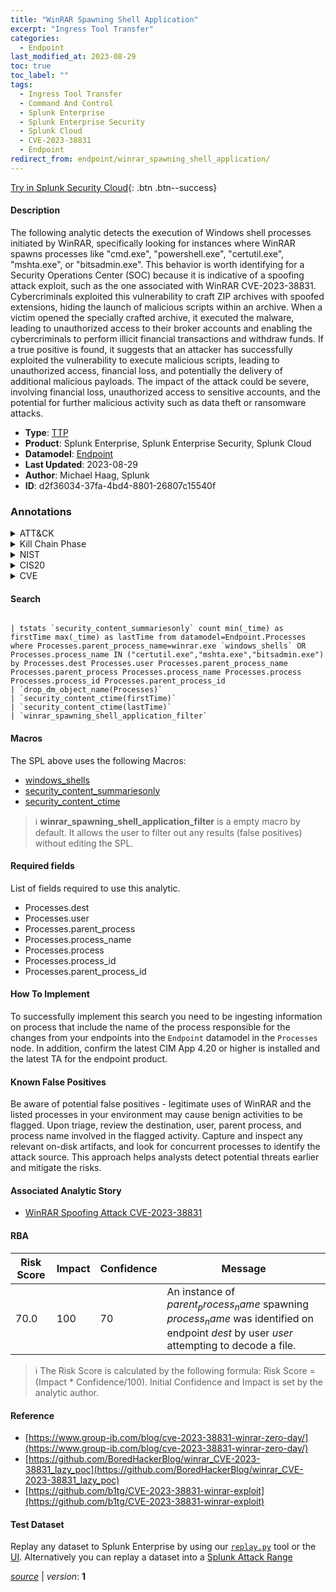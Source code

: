 ```yaml
---
title: "WinRAR Spawning Shell Application"
excerpt: "Ingress Tool Transfer"
categories:
  - Endpoint
last_modified_at: 2023-08-29
toc: true
toc_label: ""
tags:
  - Ingress Tool Transfer
  - Command And Control
  - Splunk Enterprise
  - Splunk Enterprise Security
  - Splunk Cloud
  - CVE-2023-38831
  - Endpoint
redirect_from: endpoint/winrar_spawning_shell_application/
---
```




[Try in Splunk Security Cloud](https://www.splunk.com/en_us/cyber-security.html){: .btn .btn--success}

#### Description

The following analytic detects the execution of Windows shell processes initiated by WinRAR, specifically looking for instances where WinRAR spawns processes like &#34;cmd.exe&#34;, &#34;powershell.exe&#34;, &#34;certutil.exe&#34;, &#34;mshta.exe&#34;, or &#34;bitsadmin.exe&#34;. This behavior is worth identifying for a Security Operations Center (SOC) because it is indicative of a spoofing attack exploit, such as the one associated with WinRAR CVE-2023-38831. Cybercriminals exploited this vulnerability to craft ZIP archives with spoofed extensions, hiding the launch of malicious scripts within an archive. When a victim opened the specially crafted archive, it executed the malware, leading to unauthorized access to their broker accounts and enabling the cybercriminals to perform illicit financial transactions and withdraw funds. If a true positive is found, it suggests that an attacker has successfully exploited the vulnerability to execute malicious scripts, leading to unauthorized access, financial loss, and potentially the delivery of additional malicious payloads. The impact of the attack could be severe, involving financial loss, unauthorized access to sensitive accounts, and the potential for further malicious activity such as data theft or ransomware attacks.

- **Type**: [TTP](https://github.com/splunk/security_content/wiki/Detection-Analytic-Types)
- **Product**: Splunk Enterprise, Splunk Enterprise Security, Splunk Cloud
- **Datamodel**: [Endpoint](https://docs.splunk.com/Documentation/CIM/latest/User/Endpoint)
- **Last Updated**: 2023-08-29
- **Author**: Michael Haag, Splunk
- **ID**: d2f36034-37fa-4bd4-8801-26807c15540f

### Annotations
<details>
  <summary>ATT&CK</summary>

<div markdown="1">

#### [ATT&CK](https://attack.mitre.org/)

| ID          | Technique   | Tactic         |
| ----------- | ----------- |--------------- |
| [T1105](https://attack.mitre.org/techniques/T1105/) | Ingress Tool Transfer | Command And Control |

</div>
</details>


<details>
  <summary>Kill Chain Phase</summary>

<div markdown="1">

* Command and Control


</div>
</details>


<details>
  <summary>NIST</summary>

<div markdown="1">

* DE.CM



</div>
</details>

<details>
  <summary>CIS20</summary>

<div markdown="1">

* CIS 10



</div>
</details>

<details>
  <summary>CVE</summary>

<div markdown="1">

| ID          | Summary | [CVSS](https://nvd.nist.gov/vuln-metrics/cvss) |
| ----------- | ----------- | -------------- |
| [CVE-2023-38831](https://nvd.nist.gov/vuln/detail/CVE-2023-38831) | RARLabs WinRAR before 6.23 allows attackers to execute arbitrary code when a user attempts to view a benign file within a ZIP archive. The issue occurs because a ZIP archive may include a benign file (such as an ordinary .JPG file) and also a folder that has the same name as the benign file, and the contents of the folder (which may include executable content) are processed during an attempt to access only the benign file. This was exploited in the wild in April through August 2023. | None |



</div>
</details>


#### Search

```

| tstats `security_content_summariesonly` count min(_time) as firstTime max(_time) as lastTime from datamodel=Endpoint.Processes where Processes.parent_process_name=winrar.exe `windows_shells` OR Processes.process_name IN ("certutil.exe","mshta.exe","bitsadmin.exe") by Processes.dest Processes.user Processes.parent_process_name Processes.parent_process Processes.process_name Processes.process Processes.process_id Processes.parent_process_id 
| `drop_dm_object_name(Processes)` 
| `security_content_ctime(firstTime)` 
| `security_content_ctime(lastTime)` 
| `winrar_spawning_shell_application_filter`
```

#### Macros
The SPL above uses the following Macros:
* [windows_shells](https://github.com/splunk/security_content/blob/develop/macros/windows_shells.yml)
* [security_content_summariesonly](https://github.com/splunk/security_content/blob/develop/macros/security_content_summariesonly.yml)
* [security_content_ctime](https://github.com/splunk/security_content/blob/develop/macros/security_content_ctime.yml)

> :information_source:
> **winrar_spawning_shell_application_filter** is a empty macro by default. It allows the user to filter out any results (false positives) without editing the SPL.



#### Required fields
List of fields required to use this analytic.
* Processes.dest
* Processes.user
* Processes.parent_process
* Processes.process_name
* Processes.process
* Processes.process_id
* Processes.parent_process_id



#### How To Implement
To successfully implement this search you need to be ingesting information on process that include the name of the process responsible for the changes from your endpoints into the `Endpoint` datamodel in the `Processes` node. In addition, confirm the latest CIM App 4.20 or higher is installed and the latest TA for the endpoint product.
#### Known False Positives
Be aware of potential false positives - legitimate uses of WinRAR and the listed processes in your environment may cause benign activities to be flagged. Upon triage, review the destination, user, parent process, and process name involved in the flagged activity. Capture and inspect any relevant on-disk artifacts, and look for concurrent processes to identify the attack source. This approach helps analysts detect potential threats earlier and mitigate the risks.

#### Associated Analytic Story
* [WinRAR Spoofing Attack CVE-2023-38831](/stories/winrar_spoofing_attack_cve-2023-38831)




#### RBA

| Risk Score  | Impact      | Confidence   | Message      |
| ----------- | ----------- |--------------|--------------|
| 70.0 | 100 | 70 | An instance of $parent_process_name$ spawning $process_name$ was identified on endpoint $dest$ by user $user$ attempting to decode a file. |


> :information_source:
> The Risk Score is calculated by the following formula: Risk Score = (Impact * Confidence/100). Initial Confidence and Impact is set by the analytic author.


#### Reference

* [https://www.group-ib.com/blog/cve-2023-38831-winrar-zero-day/](https://www.group-ib.com/blog/cve-2023-38831-winrar-zero-day/)
* [https://github.com/BoredHackerBlog/winrar_CVE-2023-38831_lazy_poc](https://github.com/BoredHackerBlog/winrar_CVE-2023-38831_lazy_poc)
* [https://github.com/b1tg/CVE-2023-38831-winrar-exploit](https://github.com/b1tg/CVE-2023-38831-winrar-exploit)



#### Test Dataset
Replay any dataset to Splunk Enterprise by using our [`replay.py`](https://github.com/splunk/attack_data#using-replaypy) tool or the [UI](https://github.com/splunk/attack_data#using-ui).
Alternatively you can replay a dataset into a [Splunk Attack Range](https://github.com/splunk/attack_range#replay-dumps-into-attack-range-splunk-server)




[*source*](https://github.com/splunk/security_content/tree/develop/detections/endpoint/winrar_spawning_shell_application.yml) \| *version*: **1**